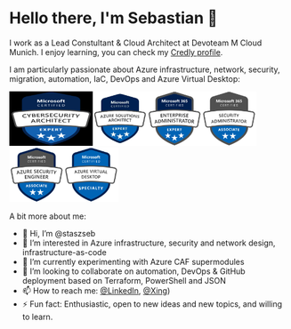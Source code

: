 
# Hello there, I'm Sebastian 👋

I work as a Lead Constultant & Cloud Architect at Devoteam M Cloud Munich. I enjoy learning, you can check my [Credly profile](https://www.credly.com/users/sebastian-staszek/badges).
<p>
I am particularly passionate about Azure infrastructure, network, security, migration, automation, IaC, DevOps and Azure Virtual Desktop:
<p>
<img src="microsoft-cybersecurity-architect-expert-600x600.png" alt="Microsoft Cybersecurity Architect Expert" width="150" height="98"/><img src="microsoft-certified-azure-solutions-architect-expert-600x600.png" alt="Azure Solutions Architect Expert" width="98" height="98"/><img src="microsoft365-enterprise-adminstrator-expert-600x600.png" alt="Enterprise Administrator Expert" width="98" height="98"/><img src="microsoft365-security-administrator-associate-600x600.png" alt="SecurityAdministratorAssociate" width="98" height="98"/><img src="azure-security-engineer-associate600x600.png" alt="AzureSecurityEngineerAssociate" width="98" height="98"/><img src="azure-virtual-desktop-specialty-600x600.png" alt="AzureVirtualDesktopSpecialty" width="98" height="98"/>

A bit more about me:
- 👋 Hi, I’m @staszseb
- 👀 I’m interested in Azure infrastructure, security and network design, infrastructure-as-code 
- 🌱 I’m currently experimenting with Azure CAF supermodules
- 💞️ I’m looking to collaborate on automation, DevOps & GitHub deployment based on Terraform, PowerShell and JSON
- 📫 How to reach me: [@LinkedIn](https://www.linkedin.com/in/sebastian-staszek-7a964a187/), [@Xing](https://www.xing.com/profile/Sebastian_Staszek/web_profiles?expandNeffi=true))
- ⚡ Fun fact: Enthusiastic, open to new ideas and new topics, and willing to learn.

<!---
staszseb/staszseb is a ✨ special ✨ repository because its `README.md` (this file) appears on your GitHub profile.
You can click the Preview link to take a look at your changes.
--->
